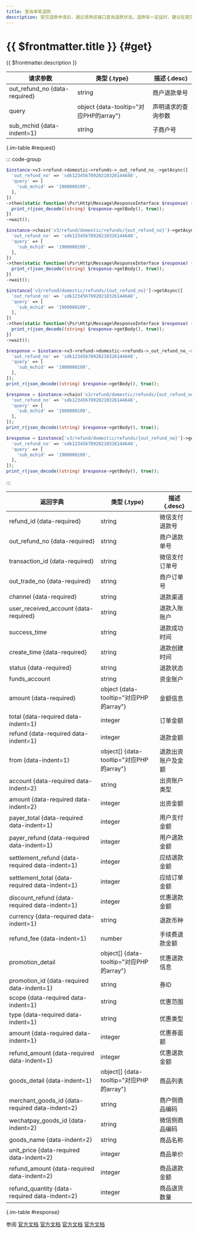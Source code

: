 ```yaml
---
title: 查询单笔退款
description: 提交退款申请后，通过调用该接口查询退款状态。退款有一定延时，建议在提交退款申请后1分钟发起查询退款状态，一般来说零钱支付的退款5分钟内到账，银行卡支付的退款1-3个工作日到账。
---
```


# {{ $frontmatter.title }} {#get}

{{ $frontmatter.description }}

| 请求参数 | 类型 {.type} | 描述 {.desc}
| --- | --- | ---
| out_refund_no {data-required} | string | 商户退款单号
| query | object {data-tooltip="对应PHP的array"} | 声明请求的查询参数
| sub_mchid {data-indent=1} | string | 子商户号

{.im-table #request}

::: code-group

```php [异步纯链式]
$instance->v3->refund->domestic->refunds->_out_refund_no_->getAsync([
  'out_refund_no' => 'sdk12345678920210326144648',
  'query' => [
    'sub_mchid' => '1900000109',
  ],
])
->then(static function(\Psr\Http\Message\ResponseInterface $response) {
  print_r(json_decode((string) $response->getBody(), true));
})
->wait();
```

```php [异步声明式]
$instance->chain('v3/refund/domestic/refunds/{out_refund_no}')->getAsync([
  'out_refund_no' => 'sdk12345678920210326144648',
  'query' => [
    'sub_mchid' => '1900000109',
  ],
])
->then(static function(\Psr\Http\Message\ResponseInterface $response) {
  print_r(json_decode((string) $response->getBody(), true));
})
->wait();
```

```php [异步属性式]
$instance['v3/refund/domestic/refunds/{out_refund_no}']->getAsync([
  'out_refund_no' => 'sdk12345678920210326144648',
  'query' => [
    'sub_mchid' => '1900000109',
  ],
])
->then(static function(\Psr\Http\Message\ResponseInterface $response) {
  print_r(json_decode((string) $response->getBody(), true));
})
->wait();
```

```php [同步纯链式]
$response = $instance->v3->refund->domestic->refunds->_out_refund_no_->get([
  'out_refund_no' => 'sdk12345678920210326144648',
  'query' => [
    'sub_mchid' => '1900000109',
  ],
]);
print_r(json_decode((string) $response->getBody(), true));
```

```php [同步声明式]
$response = $instance->chain('v3/refund/domestic/refunds/{out_refund_no}')->get([
  'out_refund_no' => 'sdk12345678920210326144648',
  'query' => [
    'sub_mchid' => '1900000109',
  ],
]);
print_r(json_decode((string) $response->getBody(), true));
```

```php [同步属性式]
$response = $instance['v3/refund/domestic/refunds/{out_refund_no}']->get([
  'out_refund_no' => 'sdk12345678920210326144648',
  'query' => [
    'sub_mchid' => '1900000109',
  ],
]);
print_r(json_decode((string) $response->getBody(), true));
```

:::

| 返回字典 | 类型 {.type} | 描述 {.desc}
| --- | --- | ---
| refund_id {data-required} | string | 微信支付退款号
| out_refund_no {data-required} | string | 商户退款单号
| transaction_id {data-required} | string | 微信支付订单号
| out_trade_no {data-required} | string | 商户订单号
| channel {data-required} | string | 退款渠道
| user_received_account {data-required} | string | 退款入账账户
| success_time | string | 退款成功时间
| create_time {data-required} | string | 退款创建时间
| status {data-required} | string | 退款状态
| funds_account | string | 资金账户
| amount {data-required} | object {data-tooltip="对应PHP的array"} | 金额信息
| total {data-required data-indent=1} | integer | 订单金额
| refund {data-required data-indent=1} | integer | 退款金额
| from {data-indent=1} | object[] {data-tooltip="对应PHP的array"} | 退款出资账户及金额
| account {data-required data-indent=2} | string | 出资账户类型
| amount {data-required data-indent=2} | integer | 出资金额
| payer_total {data-required data-indent=1} | integer | 用户支付金额
| payer_refund {data-required data-indent=1} | integer | 用户退款金额
| settlement_refund {data-required data-indent=1} | integer | 应结退款金额
| settlement_total {data-required data-indent=1} | integer | 应结订单金额
| discount_refund {data-required data-indent=1} | integer | 优惠退款金额
| currency {data-required data-indent=1} | string | 退款币种
| refund_fee {data-indent=1} | number | 手续费退款金额
| promotion_detail | object[] {data-tooltip="对应PHP的array"} | 优惠退款信息
| promotion_id {data-required data-indent=1} | string | 券ID
| scope {data-required data-indent=1} | string | 优惠范围
| type {data-required data-indent=1} | string | 优惠类型
| amount {data-required data-indent=1} | integer | 优惠券面额
| refund_amount {data-required data-indent=1} | integer | 优惠退款金额
| goods_detail {data-indent=1} | object[] {data-tooltip="对应PHP的array"} | 商品列表
| merchant_goods_id {data-required data-indent=2} | string | 商户侧商品编码
| wechatpay_goods_id {data-indent=2} | string | 微信侧商品编码
| goods_name {data-indent=2} | string | 商品名称
| unit_price {data-required data-indent=2} | integer | 商品单价
| refund_amount {data-required data-indent=2} | integer | 商品退款金额
| refund_quantity {data-required data-indent=2} | integer | 商品退货数量

{.im-table #response}

参阅 [官方文档](https://pay.weixin.qq.com/wiki/doc/apiv3/apis/chapter3_5_10.shtml) [官方文档](https://pay.weixin.qq.com/docs/merchant/apis/refund/refunds/query-by-out-refund-no.html) [官方文档](https://pay.weixin.qq.com/docs/partner/apis/refund/refunds/query-by-out-refund-no.html) [官方文档](https://pay.weixin.qq.com/docs/merchant/apis/weixin-pay-score/refunds/query-by-out-refund-no.html)
